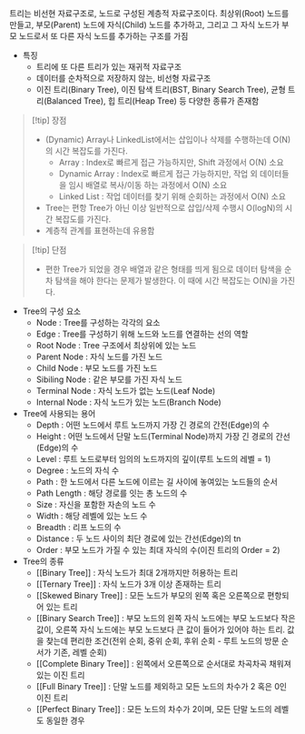 트리는 비선현 자료구조로, 노드로 구성된 계층적 자료구조이다. 최상위(Root) 노드를 만들고, 부모(Parent) 노드에 자식(Child) 노드를 추가하고, 그리고 그 자식 노드가 부모 노드로서 또 다른 자식 노드를 추가하는 구조를 가짐
- 특징
	- 트리에 또 다른 트리가 있는 재귀적 자료구조
	- 데이터를 순차적으로 저장하지 않는, 비선형 자료구조
	- 이진 트리(Binary Tree), 이진 탐색 트리(BST, Binary Search Tree), 균형 트리(Balanced Tree), 힙 트리(Heap Tree) 등 다양한 종류가 존재함
>[!tip] 장점
>- (Dynamic) Array나 LinkedList에서는 삽입이나 삭제를 수행하는데 O(N)의 시간 복잡도를 가진다.
>	- Array : Index로 빠르게 접근 가능하지만, Shift 과정에서 O(N) 소요
>	- Dynamic Array : Index로 빠르게 접근 가능하지만, 작업 외 데이터들을 임시 배열로 복사/이동 하는 과정에서 O(N) 소요
>	- Linked List : 작업 데이터를 찾기 위해 순회하는 과정에서 O(N) 소요
>- Tree는 편항 Tree가 아닌 이상 일반적으로 삽입/삭제 수행시 O(logN)의 시간 복잡도를 가진다.
>- 계층적 관계를 표현하는데 유용함

>[!tip] 단점
>- 편한 Tree가 되었을 경우 배열과 같은 형태를 띄게 됨으로 데이터 탐색을 순차 탐색을 해야 한다는 문제가 발생한다. 이 때에 시간 복잡도는 O(N)을 가진다.


- Tree의 구성 요소
	- Node : Tree를 구성하는 각각의 요소
	- Edge : Tree를 구성하기 위해 노드와 노드를 연결하는 선의 역할
	- Root Node : Tree 구조에서 최상위에 있는 노드
	- Parent Node : 자식 노드를 가진 노드
	- Child Node : 부모 노드를 가진 노드
	- Sibiling Node : 같은 부모를 가진 자식 노드
	- Terminal Node : 자식 노드가 없는 노드(Leaf Node)
	- Internal Node : 자식 노드가 있는 노드(Branch Node)
- Tree에 사용되는 용어
	- Depth : 어떤 노드에서 루트 노드까지 가장 긴 경로의 간전(Edge)의 수
	- Height : 어떤 노드에서 단말 노드(Terminal Node)까지 가장 긴 경로의 간선(Edge)의 수
	- Level : 루트 노드로부터 임의의 노드까지의 깊이(루트 노드의 레벨 = 1)
	- Degree : 노드의 자식 수
	- Path : 한 노드에서 다른 노드에 이르는 길 사이에 놓여있는 노드들의 순서
	- Path Length : 해당 경로를 잇는 총 노드의 수
	- Size : 자신을 포함한 자손의 노드 수
	- Width : 해당 레벨에 있는 노드 수
	- Breadth : 리프 노드의 수
	- Distance : 두 노드 사이의 최단 경로에 있는 간선(Edge)의 tn
	- Order : 부모 노드가 가질 수 있는 최대 자식의 수(이진 트리의 Order = 2)
- Tree의 종류
	- [[Binary Tree]] : 자식 노드가 최대 2개까지만 허용하는 트리
	- [[Ternary Tree]] : 자식 노드가 3개 이상 존재하는 트리
	- [[Skewed Binary Tree]] : 모든 노드가 부모의 왼쪽 혹은 오른쪽으로 편항되어 있는 트리
	- [[Binary Search Tree]] : 부모 노드의 왼쪽 자식 노드에는 부모 노드보다 작은 값이, 오른쪽 자식 노드에는 부모 노드보다 큰 값이 들어가 있어야 하는 트리. 값을 찾는데 편리한 조건(전위 순회, 중위 순회, 후위 순회 - 루트 노드의 방문 순서가 기존, 레벨 순회)
	- [[Complete Binary Tree]] : 왼쪽에서 오른쪽으로 순서대로 차곡차곡 채워져있는 이진 트리
	- [[Full Binary Tree]] : 단말 노드를 제외하고 모든 노드의 차수가 2 혹은 0인 이진 트리
	- [[Perfect Binary Tree]] : 모든 노드의 차수가 2이며, 모든 단말 노드의 레벨도 동일한 경우